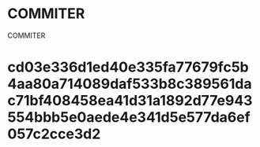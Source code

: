 # COMMITER
COMMITER






# cd03e336d1ed40e335fa77679fc5b4aa80a714089daf533b8c389561dac71bf408458ea41d31a1892d77e943554bbb5e0aede4e341d5e577da6ef057c2cce3d2
